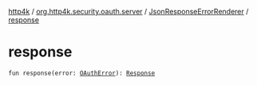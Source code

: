 [http4k](../../index.md) / [org.http4k.security.oauth.server](../index.md) / [JsonResponseErrorRenderer](index.md) / [response](./response.md)

# response

`fun response(error: `[`OAuthError`](../-o-auth-error/index.md)`): `[`Response`](../../org.http4k.core/-response/index.md)